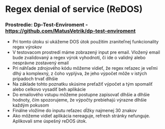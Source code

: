 # Regex denial of service (ReDOS)

### Prostredie: Dp-Test-Enviroment - https://github.com/MatusVetrik/dp-test-enviroment

- Pri tomto útoku si ukážeme DOS útok použitím zraniteľnej funkcionality regex výrokov
- V testovacom prostredí máme zobrazený input pre email. Vložený email bude zvalidovaný a regex výrok vyhodnotí, či ide o validný alebo nesprávne zostavený email
- Pri náhľade zdrojového kódu môžeme vidieť, že regex reťazec je veľmi dlhý a komplexný, z čoho vyplýva, že jeho výpočet môže v istých prípadoch trvať dlhšie
- Na základe tohto poznatku skúsime preťažiť výpočet a tým spomaliť alebo celkovo vysadiť beh aplikácie
- Do emailového vstupu môžeme postupne zapisovať dlhšie a dlhšie hodnoty, čím spozorujeme, že výpočty prebiehajú výrazne dlhšie každým pokusom
- Finálne vložíme do inputu reťazec dĺžky najmenej 30 znakov
- Ako môžeme vidieť aplikácia nereaguje, refresh stránky nefunguje. Aplikovali sme úspešný reDOS útok.